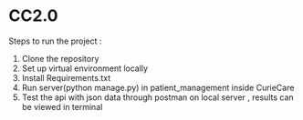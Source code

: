 # CC2.0
Steps to run the project : 
1. Clone the repository
2. Set up virtual environment locally
3. Install Requirements.txt
4. Run server(python manage.py) in patient_management inside CurieCare
5. Test the api with json data through postman on local server , results can be viewed in terminal 
